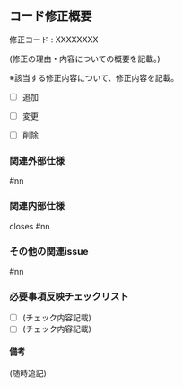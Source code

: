 ## コード修正概要

修正コード : XXXXXXXX

(修正の理由・内容についての概要を記載。)

※該当する修正内容について、修正内容を記載。

- [ ] 追加

- [ ] 変更

- [ ] 削除

### 関連外部仕様

#nn

### 関連内部仕様

closes #nn

### その他の関連issue

#nn

### 必要事項反映チェックリスト

- [ ] (チェック内容記載)
- [ ] (チェック内容記載)

#### 備考

(随時追記)
